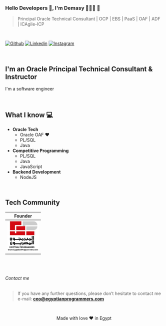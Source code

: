 <!--
<h1 align= "center"><b> Ahmed El-Demasy </b></h1>
</br> 
</br>

<img align="right" width="400" height="400" src="https://instagram.feoh3-1.fna.fbcdn.net/v/t51.2885-15/e35/72767618_530543940843085_5872510229440679720_n.jpg?_nc_ht=instagram.feoh3-1.fna.fbcdn.net&_nc_cat=101&_nc_ohc=QePZ0N-eHRoAX_hftNl&oh=08407c6056b3380fc09d01f51ed9729c&oe=5F30A1C4">
-->

<!--
<p align="center">
    <a href="https://twitter.com/demasy"><img src="https://img.shields.io/badge/twitter-%231FA1F1?style=flat&logo=twitter&logoColor=white"/></a>
    <a href="https://www.linkedin.com/in/demasy"><img src="https://img.shields.io/badge/linkedin-%230177B5?style=flat&logo=linkedin&logoColor=white"/></a>
    <a href="https://www.youtube.com/c/demasy"><img src="https://img.shields.io/badge/youtube-%23FF0000?style=flat&logo=youtube&logoColor=white"/></a>
    <a href="https://www.instagram.com/demasy"><img src="https://img.shields.io/badge/instagram-%23E4415F?style=flat&logo=instagram&logoColor=white"/></a>
</p>
-->

### Hello Developers 👋, I'm Demasy 👨🏻‍💻 🚀
> Principal Oracle Technical Consultant | OCP | EBS | PaaS | OAF | ADF | ICAgile-ICP 

</br>

[![Github](https://img.shields.io/github/followers/demasy?label=Follow&style=social)](https://github.com/demasy)
[![Linkedin](https://img.shields.io/badge/-Ahmed%20Demasy-blue?style=flat-square&logo=linkedin&logoColor=white&link=https://www.linkedin.com/in/demasy/)](https://www.linkedin.com/in/demasy)
[![Instagram](https://img.shields.io/badge/-@demasy_official-red?style=flat-square&logo=instagram&logoColor=white&link=https://www.instagram.com/demasy_official_/)](https://www.instagram.com/demasy_official_/)

</br>

## I'm an Oracle Principal Technical Consultant & Instructor
I'm a software engineer

</br>

## What I know :computer:
- **Oracle Tech**
	- Oracle OAF ❤️
	- PL/SQL
	- Java
- **Competitive Programming**
	- PL/SQL
	- Java
    - JavaScript
- **Backend Development**
	- NodeJS
    
</br>

## Tech Community
|Founder|
|---------|
|<a href="www.egyptianprogrammers.com"><img src="https://github.com/demasy/demasy/blob/master/images/ep_logo.jpg" height="100px"></a> |


</br> </br>
###### Contact me
> If you have any further questions, please don’t hesitate to contact me e-mail: **ceo@egyptianprogrammers.com**



<!--

</br> </br>
<img align="left" alt="codeSTACKr's Github Stats" src="https://github-readme-stats.vercel.app/api?username=demasy&show_icons=true&hide_border=true" />
-->




<!--
**demasy/demasy** is a ✨ _special_ ✨ repository because its `README.md` (this file) appears on your GitHub profile.

Here are some ideas to get you started:

- 🔭 I’m currently working on ...
- 🌱 I’m currently learning ...
- 👯 I’m looking to collaborate on ...
- 🤔 I’m looking for help with ...
- 💬 Ask me about ...
- 📫 How to reach me: ...
- 😄 Pronouns: ...
- ⚡ Fun fact: ...
-->

</br>

<!--
![Made with love in Egypt](https://madewithlove.now.sh/in?heart=true&template=for-the-badge)
-->
<p align="center">
Made with love ❤️ in Egypt
</p>
